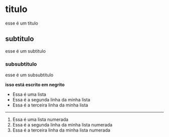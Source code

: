 # titulo
esse é um titulo
## subtitulo
esse é um subtitulo
### subsubtitulo
esse é um subsubtitulo

**isso está escrito em negrito**

- Essa é uma lista
- Essa é a segunda linha da minha lista
- Essa é a terceira linha da minha lista
---
1. Essa é uma lista numerada
2. Essa é a segunda linha da minha lista numerada
3. Essa é a terceira linha da minha lista numerada 
